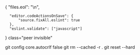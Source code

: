 {
    "files.eol": "\n",
    
      "editor.codeActionsOnSave": {
          "source.fixAll.eslint": true
      },
      "eslint.validate": ["javascript"]
  
   
}
   class="peer invisible"



git config core.autocrlf false 
git rm --cached -r . 
git reset --hard
